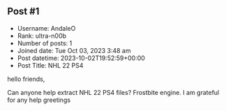 ## Post #1
- Username: AndaleO
- Rank: ultra-n00b
- Number of posts: 1
- Joined date: Tue Oct 03, 2023 3:48 am
- Post datetime: 2023-10-02T19:52:59+00:00
- Post Title: NHL 22 PS4

hello friends,

Can anyone help extract NHL 22 PS4 files? Frostbite engine. I am grateful for any help
greetings
